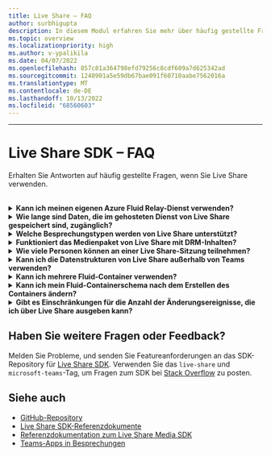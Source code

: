 ```yaml
---
title: Live Share – FAQ
author: surbhigupta
description: In diesem Modul erfahren Sie mehr über häufig gestellte Fragen zu Live Share.
ms.topic: overview
ms.localizationpriority: high
ms.author: v-ypalikila
ms.date: 04/07/2022
ms.openlocfilehash: 857c81a364798efd79256c8cdf609a7d625342ad
ms.sourcegitcommit: 1248901a5e59db67bae091f60710aabe7562016a
ms.translationtype: MT
ms.contentlocale: de-DE
ms.lasthandoff: 10/13/2022
ms.locfileid: "68560603"
---
```

---

# <a name="live-share-sdk-faq"></a>Live Share SDK – FAQ

Erhalten Sie Antworten auf häufig gestellte Fragen, wenn Sie Live Share verwenden.<br>

<br>

<details>

<summary><b>Kann ich meinen eigenen Azure Fluid Relay-Dienst verwenden?</b></summary>

Ja! Beim Initialisieren der Live-Freigabe können Sie Eigenes `AzureConnectionConfig`definieren. Live Share ordnet Containern zu, die Sie mit Besprechungen erstellen, aber Sie müssen die Schnittstelle zum Signieren von `ITokenProvider` Token für Ihre Container implementieren. Sie können z. B. eine bereitgestellte `AzureFunctionTokenProvider`Funktion verwenden, die eine Azure-Cloudfunktion verwendet, um ein Zugriffstoken von einem Server anzufordern.

Obwohl es für die meisten von Ihnen von Vorteil ist, unseren kostenlos gehosteten Dienst zu verwenden, kann es immer noch Vorkommen geben, in denen es von Vorteil ist, Ihren eigenen Azure Fluid Relay-Dienst für Ihre Live Share-App zu verwenden. Erwägen Sie die Verwendung einer benutzerdefinierten AFR-Dienstverbindung, wenn Sie:

* Speicherung von Daten in Fluid-Containern über die Lebensdauer einer Besprechung hinaus erforderlich.
* Übertragen vertraulicher Daten über den Dienst, der eine benutzerdefinierte Sicherheitsrichtlinie erfordert.
* Entwickeln Sie Features beispielsweise `SharedMap`über Fluid Framework für Ihre Anwendung außerhalb von Teams.

Weitere [Informationen finden Sie](./teams-live-share-how-to/how-to-custom-azure-fluid-relay.md) in der [Azure Fluid Relay-Dokumentation](/azure/azure-fluid-relay/).

<br>

</details>

<details>

<summary><b>Wie lange sind Daten, die im gehosteten Dienst von Live Share gespeichert sind, zugänglich?</b></summary>

Alle Daten, die mittels Fluid-Container gesendet oder gespeichert wurden, die von dem von Live Share gehosteten Azure Fluid Relay-Dienst erstellt wurden, sind für 24 Stunden zugänglich. Wenn Sie Daten länger als 24 Stunden speichern möchten, können Sie unseren gehosteten Azure Fluid Relay-Dienst durch Ihren eigenen ersetzen. Alternativ können Sie Ihren eigenen Speicheranbieter parallel zum gehosteten Dienst von Live Share verwenden.

<br>

</details>

<details>

<summary><b>Welche Besprechungstypen werden von Live Share unterstützt?</b></summary>

Geplante Besprechungen, Einzelanrufe, Gruppenanrufe und Besprechungen werden jetzt unterstützt. Kanalbesprechungen werden noch nicht unterstützt.

<br>

</details>

<details>

<summary><b>Funktioniert das Medienpaket von Live Share mit DRM-Inhalten?</b></summary>

Nein. Teams unterstützt derzeit keine verschlüsselten Medien für Registerkartenanwendungen auf dem Desktop. Chrome-, Edge- und mobile Clients werden unterstützt. Weitere Informationen finden Sie [hier](https://github.com/microsoft/live-share-sdk/issues/14).

<br>

</details>

<details>
<summary><b>Wie viele Personen können an einer Live Share-Sitzung teilnehmen?</b></summary>

Derzeit unterstützt Live Share maximal 100 Teilnehmer pro Sitzung. Wenn Sie daran interessiert sind, können Sie [hier eine Diskussion beginnen](https://github.com/microsoft/live-share-sdk/discussions).

<br>

</details>

<details>
<summary><b>Kann ich die Datenstrukturen von Live Share außerhalb von Teams verwenden?</b></summary>

Derzeit ist für Live-Freigabepakete das Teams Client SDK erforderlich, damit es ordnungsgemäß funktioniert. Features in `@microsoft/live-share` oder `@microsoft/live-share-media` funktionieren nicht außerhalb von Microsoft Teams. Wenn Sie daran interessiert sind, können Sie [hier eine Diskussion beginnen](https://github.com/microsoft/live-share-sdk/discussions).

<br>

</details>

<details>
<summary><b>Kann ich mehrere Fluid-Container verwenden?</b></summary>

Derzeit unterstützt Live Share nur einen Container mit unserem bereitgestellten Azure Fluid Relay-Dienst. Es ist jedoch möglich, sowohl einen Live Share-Container als auch einen Container zu verwenden, der von Ihrer eigenen Azure Fluid Relay-Instanz erstellt wurde.

<br>

</details>

<details>
<summary><b>Kann ich mein Fluid-Containerschema nach dem Erstellen des Containers ändern?</b></summary>

Derzeit unterstützt Live Share das Hinzufügen neuer Elemente `initialObjects` zu Fluid `ContainerSchema` nach dem Erstellen oder Verknüpfen eines Containers nicht. Da Live Share-Sitzungen kurzlebig sind, ist dies am häufigsten ein Problem während der Entwicklung, nachdem Sie Ihrer App neue Features hinzugefügt haben.

> [!NOTE]
> Wenn Sie die `dynamicObjectTypes` Eigenschaft in der `ContainerSchema`verwenden, können Sie jederzeit neue Typen hinzufügen. Wenn Sie später Typen aus dem Schema entfernen, schlagen vorhandene DDS-Instanzen dieser Typen ordnungsgemäß fehl.

Um Fehler zu beheben, die sich aus Änderungen am `initialObjects` lokalen Testen in Ihrem Browser ergeben, entfernen Sie die Container-ID mit Hash von Ihrer URL, und laden Sie die Seite neu. Wenn Sie in einer Teams-Besprechung testen, starten Sie eine neue Besprechung, und versuchen Sie es erneut.

Wenn Sie planen, Ihre App mit neuen `SharedObject` oder `LiveObject` häufigen Instanzen zu aktualisieren, sollten Sie überlegen, wie Sie neue Schemaänderungen in der Produktion bereitstellen. Obwohl das tatsächliche Risiko relativ gering und kurz anhaltend ist, kann es zu dem Zeitpunkt, zu dem Sie die Änderung bereitstellen, aktive Sitzungen geben. Vorhandene Benutzer in der Sitzung sollten nicht beeinträchtigt werden, aber Benutzer, die dieser Sitzung beitreten, nachdem Sie eine grundlegende Änderung bereitgestellt haben, können Probleme beim Herstellen der Verbindung mit der Sitzung haben. Um dies zu entschärfen, können Sie einige der folgenden Lösungen in Betracht ziehen:

* Stellen Sie Schemaänderungen für Ihre Webanwendung außerhalb der normalen Geschäftszeiten bereit.
* Verwenden Sie `dynamicObjectTypes` dies für alle Änderungen, die an Ihrem Schema vorgenommen wurden, anstatt sie zu ändern `initialObjects`.

> [!NOTE]
> Live Share unterstützt derzeit weder die Versionsverwaltung Ihrer `ContainerSchema`App noch apIs, die für Migrationen vorgesehen sind.

<br>

</details>

<details>
<summary><b>Gibt es Einschränkungen für die Anzahl der Änderungsereignisse, die ich über Live Share ausgeben kann?</b></summary>

Während sich die Livefreigabe in der Vorschau befindet, wird kein Grenzwert für Ereignisse erzwungen, die über Live Share ausgegeben werden. Um eine optimale Leistung zu erzielen, müssen Sie Änderungen, die durch `SharedObject` instanzen ausgegeben werden, `LiveObject` auf eine Nachricht pro 50 Millisekunden oder mehr entprellen. Dies ist besonders wichtig, wenn Änderungen basierend auf Maus- oder Touchkoordinaten gesendet werden, z. B. beim Synchronisieren von Cursorpositionen, Beim Freihandzeichnen und Ziehen von Objekten um eine Seite.

<br>

</details>

## <a name="have-more-questions-or-feedback"></a>Haben Sie weitere Fragen oder Feedback?

Melden Sie Probleme, und senden Sie Featureanforderungen an das SDK-Repository für [Live Share SDK](https://github.com/microsoft/live-share-sdk). Verwenden Sie das `live-share` und `microsoft-teams`-Tag, um Fragen zum SDK bei [Stack Overflow](https://stackoverflow.com/questions/tagged/live-share+microsoft-teams) zu posten.

## <a name="see-also"></a>Siehe auch

* [GitHub-Repository](https://github.com/microsoft/live-share-sdk)
* [Live Share SDK-Referenzdokumente](/javascript/api/@microsoft/live-share/)
* [Referenzdokumentation zum Live Share Media SDK](/javascript/api/@microsoft/live-share-media/)
* [Teams-Apps in Besprechungen](teams-apps-in-meetings.md)
